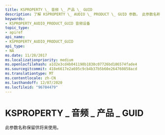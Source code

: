 ```yaml
---
title: KSPROPERTY \_ 音频 \_ 产品 \_ GUID
description: 了解 KSPROPERTY \_ AUDIO \_ PRODUCT \_ GUID 参数。 此参数名称保留供将来使用。
keywords:
- KSPROPERTY_AUDIO_PRODUCT_GUID 音频设备
topic_type:
- apiref
api_name:
- KSPROPERTY_AUDIO_PRODUCT_GUID
api_type:
- NA
ms.date: 11/28/2017
ms.localizationpriority: medium
ms.openlocfilehash: a1d2e3cd4b041198b1838c07726bd186574fade4
ms.sourcegitcommit: 418e6617e2a695c9cb4b37b5b60e264760858acd
ms.translationtype: MT
ms.contentlocale: zh-CN
ms.lasthandoff: 12/07/2020
ms.locfileid: "96784479"
---
```

# <a name="ksproperty_audio_product_guid"></a>KSPROPERTY \_ 音频 \_ 产品 \_ GUID


此参数名称保留供将来使用。

 

 





